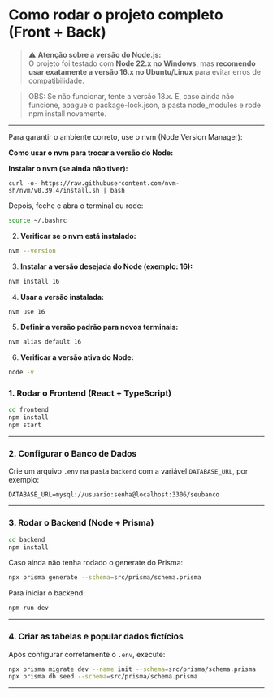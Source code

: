 
# Como rodar o projeto completo (Front + Back)

> ⚠️ **Atenção sobre a versão do Node.js:**  
> O projeto foi testado com **Node 22.x no Windows**, mas **recomendo usar exatamente a versão 16.x no Ubuntu/Linux** para evitar erros de compatibilidade.

> OBS: Se não funcionar, tente a versão 18.x. E, caso ainda não funcione, apague o package-lock.json, a pasta node_modules e rode npm install novamente.

---

Para garantir o ambiente correto, use o nvm (Node Version Manager):

**Como usar o nvm para trocar a versão do Node:**

**Instalar o nvm (se ainda não tiver):**
```
curl -o- https://raw.githubusercontent.com/nvm-sh/nvm/v0.39.4/install.sh | bash
```


Depois, feche e abra o terminal ou rode:

```bash
source ~/.bashrc
```

2. **Verificar se o nvm está instalado:**

```bash
nvm --version
```

3. **Instalar a versão desejada do Node (exemplo: 16):**

```bash
nvm install 16
```

4. **Usar a versão instalada:**

```bash
nvm use 16
```

5. **Definir a versão padrão para novos terminais:**

```bash
nvm alias default 16
```

6. **Verificar a versão ativa do Node:**

```bash
node -v
```

### 1. Rodar o Frontend (React + TypeScript)

```bash
cd frontend
npm install
npm start
```

---

### 2. Configurar o Banco de Dados

Crie um arquivo `.env` na pasta `backend` com a variável `DATABASE_URL`, por exemplo:

```
DATABASE_URL=mysql://usuario:senha@localhost:3306/seubanco
```

---

### 3. Rodar o Backend (Node + Prisma)

```bash
cd backend
npm install
```

Caso ainda não tenha rodado o generate do Prisma:

```bash
npx prisma generate --schema=src/prisma/schema.prisma
```

Para iniciar o backend:

```bash
npm run dev
```

---

### 4. Criar as tabelas e popular dados fictícios

Após configurar corretamente o `.env`, execute:

```bash
npx prisma migrate dev --name init --schema=src/prisma/schema.prisma
npx prisma db seed --schema=src/prisma/schema.prisma
```

---
